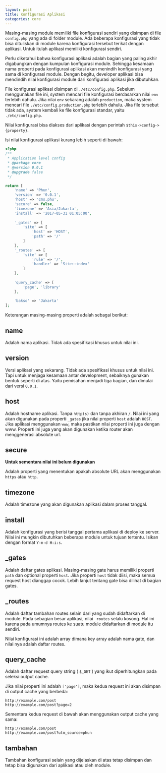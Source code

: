 ```yaml
---
layout: post
title: Konfigurasi Aplikasi
categories: core
---
```


Masing-masing module memiliki file konfigurasi sendiri yang disimpan di file
`config.php` yang ada di folder module. Ada beberapa konfigurasi yang tidak bisa
dituliskan di module karena konfigurasi tersebut terikat dengan aplikasi. Untuk
itulah aplikasi memiliki konfigurasi sendiri.

Perlu diketahui bahwa konfigurasi aplikasi adalah bagian yang paling akhir
digabungkan dengan kumpulan konfigurasi module. Sehingga kesamaan nama properti
pada konfigurasi aplikasi akan menindih konfigurasi yang sama di konfigurasi
module. Dengan begitu, developer aplikasi bisa mendindih nilai konfigurasi module
dari konfigurasi aplikasi jika dibutuhkan.

File konfigurasi aplikasi disimpan di `./etc/config.php`. Sebelum menggunakan
file ini, system mencari file konfigurasi berdasarkan nilai `env` terlebih dahulu.
Jika nilai `env` sekarang adalah `production`, maka system mencari file 
`./etc/config.production.php` terlebih dahulu. Jika file tersebut tidak ada,
system kembali ke file konfigurasi standar, yaitu `./etc/config.php`.

Nilai konfigurasi bisa diakses dari aplikasi dengan perintah `$this->config->{property}`.

Isi nilai konfigurasi aplikasi kurang lebih seperti di bawah:

```php
<?php
/**
 * Application level config
 * @package core
 * @version 0.0.1
 * @upgrade false
 */

return [
    'name' => 'Phun',
    'version' => '0.0.1',
    'host' => 'cms.phu',
    'secure' => false,
    'timezone' => 'Asia/Jakarta',
    'install' => '2017-05-31 01:05:00',
    
    '_gates' => [
        'site' => [
            'host' => 'HOST',
            'path' => '/'
        ]
    ],
    '_routes' => [
        'site' => [
            'rule' => '/',
            'handler' => 'Site::index'
        ]
    ],
    
    'query_cache' => [
        'page', 'library'
    ],
    
    'bakso' => 'Jakarta'
];
```

Keterangan masing-masing properti adalah sebagai berikut:

## name

Adalah nama aplikasi. Tidak ada spesifikasi khusus untuk nilai ini.

## version

Versi aplikasi yang sekarang. Tidak ada spesifikasi khusus untuk nilai ini. Tapi
untuk menjaga kesamaan antar development, sebaiknya gunakan bentuk seperti di atas.
Yaitu pemisahan menjadi tiga bagian, dan dimulai dari versi `0.0.1`.

## host

Adalah hostname aplikasi. Tanpa `http(s)` dan tanpa akhiran `/`. Nilai ini yang
akan digunakan pada properti `_gates` jika nilai properti `host` adalah `HOST`.
Jika aplikasi menggunakan `www`, maka pastikan nilai properti ini juga dengan
www. Properti ini juga yang akan digunakan ketika router akan menggenerasi
absolute url.

## secure

**Untuk sementara nilai ini belum digunakan**

Adalah properti yang menentukan
apakah absolute URL akan menggunakan `https` atau `http`.

## timezone

Adalah timezone yang akan digunakan aplikasi dalam proses tanggal.

## install

Adalah konfigurasi yang berisi tanggal pertama aplikasi di deploy ke server.
Nilai ini mungkin dibutuhkan beberapa module untuk tujuan tertentu. Isikan
dengan format `Y-m-d H:i:s`.

## _gates

Adalah daftar gates aplikasi. Masing-masing gate harus memiliki properti `path`
dan optional properti `host`. Jika properti `host` tidak diisi, maka semua request
host dianggap cocok. Lebih lanjut tentang gate bisa dilihat di bagian gates.

## _routes

Adalah daftar tambahan routes selain dari yang sudah didaftarkan di module. Pada
sebagian besar aplikasi, nilai `_routes` selalu kosong. Hal ini karena pada umumnya
routes ke suatu module didaftarkan di module itu sendiri.

Nilai konfigurasi ini adalah array dimana key array adalah nama gate, dan nilai
nya adalah daftar routes.

## query_cache

Adalah daftar request query string ( `$_GET` ) yang ikut diperhitungkan pada seleksi
output cache.

Jika nilai properti ini adalah `['page']`, maka kedua request ini akan disimpan
di output cache yang berbeda:

```
http://example.com/post
http://example.com/post?page=2
```

Sementara kedua request di bawah akan menggunakan output cache yang sama:

```
http://example.com/post
http://example.com/post?utm_source=phun
```

## tambahan

Tambahan konfigurasi selain yang dijelaskan di atas tetap disimpan dan tetap bisa
digunakan dari aplikasi atau oleh module.